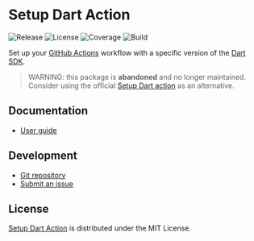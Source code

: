 # Setup Dart Action
![Release](https://flat.badgen.net/badge/action/v2.5.0/blue) ![License](https://flat.badgen.net/badge/license/MIT/blue) ![Coverage](https://flat.badgen.net/bitbucket/c/github/cedx/setup-dart) ![Build](https://flat.badgen.net/github/checks/cedx/setup-dart/main)

Set up your [GitHub Actions](https://github.com/features/actions) workflow with a specific version of the [Dart SDK](https://dart.dev/tools/sdk).

> WARNING: this package is **abandoned** and no longer maintained.  
> Consider using the official [Setup Dart action](https://github.com/dart-lang/setup-dart) as an alternative.

## Documentation
- [User guide](https://bitbucket.org/cedx/setup-dart/wiki)

## Development
- [Git repository](https://bitbucket.org/cedx/setup-dart)
- [Submit an issue](https://bitbucket.org/cedx/setup-dart/issues)

## License
[Setup Dart Action](https://bitbucket.org/cedx/setup-dart) is distributed under the MIT License.
